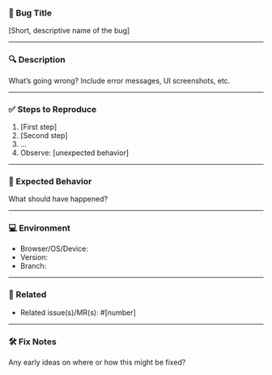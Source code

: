 ### 🐛 Bug Title
[Short, descriptive name of the bug]

---

### 🔍 Description
What’s going wrong? Include error messages, UI screenshots, etc.

---

### ✅ Steps to Reproduce
1. [First step]
2. [Second step]
3. ...
4. Observe: [unexpected behavior]

---

### 🤖 Expected Behavior
What should have happened?

---

### 💻 Environment
- Browser/OS/Device:
- Version:
- Branch:

---

### 📎 Related
- Related issue(s)/MR(s): #[number]

---

### 🛠 Fix Notes
Any early ideas on where or how this might be fixed?
